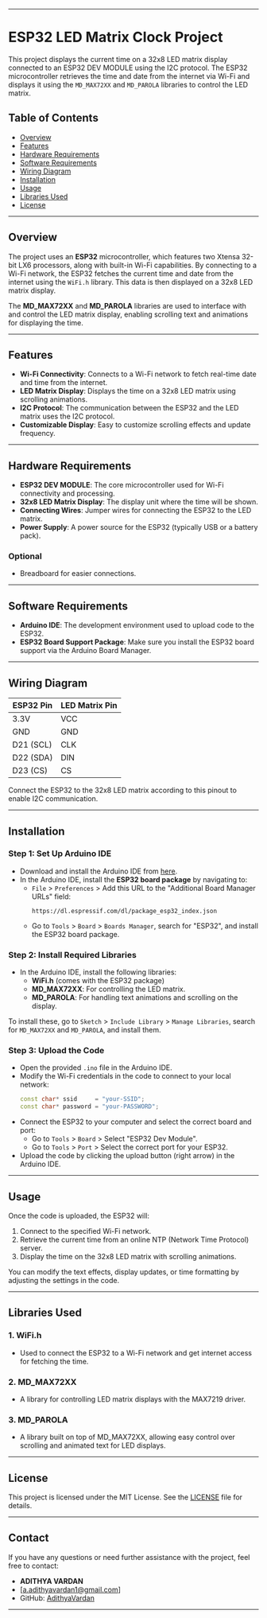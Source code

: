 

---

# **ESP32 LED Matrix Clock Project**

This project displays the current time on a 32x8 LED matrix display connected to an ESP32 DEV MODULE using the I2C protocol. The ESP32 microcontroller retrieves the time and date from the internet via Wi-Fi and displays it using the `MD_MAX72XX` and `MD_PAROLA` libraries to control the LED matrix.

## **Table of Contents**
- [Overview](#overview)
- [Features](#features)
- [Hardware Requirements](#hardware-requirements)
- [Software Requirements](#software-requirements)
- [Wiring Diagram](#wiring-diagram)
- [Installation](#installation)
- [Usage](#usage)
- [Libraries Used](#libraries-used)
- [License](#license)

---

## **Overview**

The project uses an **ESP32** microcontroller, which features two Xtensa 32-bit LX6 processors, along with built-in Wi-Fi capabilities. By connecting to a Wi-Fi network, the ESP32 fetches the current time and date from the internet using the `WiFi.h` library. This data is then displayed on a 32x8 LED matrix display.

The **MD_MAX72XX** and **MD_PAROLA** libraries are used to interface with and control the LED matrix display, enabling scrolling text and animations for displaying the time.

---

## **Features**

- **Wi-Fi Connectivity**: Connects to a Wi-Fi network to fetch real-time date and time from the internet.
- **LED Matrix Display**: Displays the time on a 32x8 LED matrix using scrolling animations.
- **I2C Protocol**: The communication between the ESP32 and the LED matrix uses the I2C protocol.
- **Customizable Display**: Easy to customize scrolling effects and update frequency.

---

## **Hardware Requirements**

- **ESP32 DEV MODULE**: The core microcontroller used for Wi-Fi connectivity and processing.
- **32x8 LED Matrix Display**: The display unit where the time will be shown.
- **Connecting Wires**: Jumper wires for connecting the ESP32 to the LED matrix.
- **Power Supply**: A power source for the ESP32 (typically USB or a battery pack).

### **Optional**
- Breadboard for easier connections.

---

## **Software Requirements**

- **Arduino IDE**: The development environment used to upload code to the ESP32.
- **ESP32 Board Support Package**: Make sure you install the ESP32 board support via the Arduino Board Manager.
  
---

## **Wiring Diagram**

| ESP32 Pin | LED Matrix Pin |
|-----------|----------------|
| 3.3V      | VCC            |
| GND       | GND            |
| D21 (SCL) | CLK            |
| D22 (SDA) | DIN            |
| D23 (CS)  | CS             |

Connect the ESP32 to the 32x8 LED matrix according to this pinout to enable I2C communication.

---

## **Installation**

### **Step 1: Set Up Arduino IDE**
- Download and install the Arduino IDE from [here](https://www.arduino.cc/en/software).
- In the Arduino IDE, install the **ESP32 board package** by navigating to:
  - `File` > `Preferences` > Add this URL to the "Additional Board Manager URLs" field:
    ```
    https://dl.espressif.com/dl/package_esp32_index.json
    ```
  - Go to `Tools` > `Board` > `Boards Manager`, search for "ESP32", and install the ESP32 board package.

### **Step 2: Install Required Libraries**
- In the Arduino IDE, install the following libraries:
  - **WiFi.h** (comes with the ESP32 package)
  - **MD_MAX72XX**: For controlling the LED matrix.
  - **MD_PAROLA**: For handling text animations and scrolling on the display.

To install these, go to `Sketch` > `Include Library` > `Manage Libraries`, search for `MD_MAX72XX` and `MD_PAROLA`, and install them.

### **Step 3: Upload the Code**
- Open the provided `.ino` file in the Arduino IDE.
- Modify the Wi-Fi credentials in the code to connect to your local network:
  ```cpp
  const char* ssid     = "your-SSID";
  const char* password = "your-PASSWORD";
  ```
- Connect the ESP32 to your computer and select the correct board and port:
  - Go to `Tools` > `Board` > Select "ESP32 Dev Module".
  - Go to `Tools` > `Port` > Select the correct port for your ESP32.
- Upload the code by clicking the upload button (right arrow) in the Arduino IDE.

---

## **Usage**

Once the code is uploaded, the ESP32 will:
1. Connect to the specified Wi-Fi network.
2. Retrieve the current time from an online NTP (Network Time Protocol) server.
3. Display the time on the 32x8 LED matrix with scrolling animations.

You can modify the text effects, display updates, or time formatting by adjusting the settings in the code.

---

## **Libraries Used**

### 1. **WiFi.h**
   - Used to connect the ESP32 to a Wi-Fi network and get internet access for fetching the time.
   
### 2. **MD_MAX72XX**
   - A library for controlling LED matrix displays with the MAX7219 driver.
   
### 3. **MD_PAROLA**
   - A library built on top of MD_MAX72XX, allowing easy control over scrolling and animated text for LED displays.

---

## **License**

This project is licensed under the MIT License. See the [LICENSE](LICENSE) file for details.

---

## **Contact**

If you have any questions or need further assistance with the project, feel free to contact:

- **ADITHYA VARDAN**
- [a.adithyavardan1@gmail.com]
- GitHub: [AdithyaVardan](https://github.com/AdithyaVardan)

---



